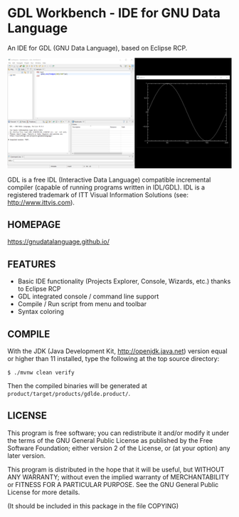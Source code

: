 GDL Workbench - IDE for GNU Data Language
=========================================

An IDE for GDL (GNU Data Language), based on Eclipse RCP.

![A screenshot of GDL Workbench](./gdlde.png)

GDL is a free IDL (Interactive Data Language) compatible incremental compiler (capable of
running programs written in IDL/GDL). IDL is a registered trademark of ITT Visual Information
Solutions (see: http://www.ittvis.com).


HOMEPAGE
--------
https://gnudatalanguage.github.io/


FEATURES
--------

- Basic IDE functionality (Projects Explorer, Console, Wizards, etc.) thanks to Eclipse RCP
- GDL integrated console / command line support
- Compile / Run script from menu and toolbar
- Syntax coloring


COMPILE
-------

With the JDK (Java Development Kit, http://openjdk.java.net) version equal or higher than 11
installed, type the following at the top source directory:

```shell
$ ./mvnw clean verify
```

Then the compiled binaries will be generated at `product/target/products/gdlde.product/`.


LICENSE
-------

This program is free software; you can redistribute it and/or modify
it under the terms of the GNU General Public License as published by
the Free Software Foundation; either version 2 of the License, or
(at your option) any later version.

This program is distributed in the hope that it will be useful,
but WITHOUT ANY WARRANTY; without even the implied warranty of
MERCHANTABILITY or FITNESS FOR A PARTICULAR PURPOSE. See the GNU
General Public License for more details.

(It should be included in this package in the file COPYING)
